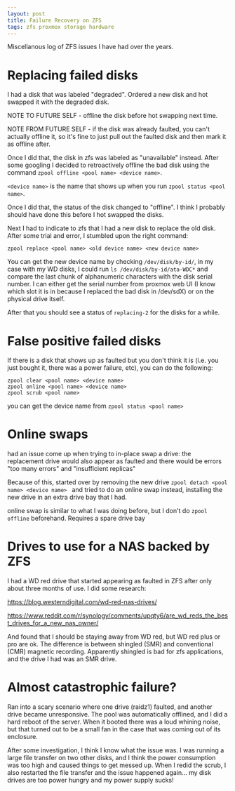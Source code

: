 ```yaml
---
layout: post
title: Failure Recovery on ZFS
tags: zfs proxmox storage hardware
---
```


Miscellanous log of ZFS issues I have had over the years.

# Replacing failed disks

I had a disk that was labeled "degraded". Ordered a new disk and hot swapped it with the degraded disk.
 
 NOTE TO FUTURE SELF - offline the disk before hot swapping next time.
 
 NOTE FROM FUTURE SELF - if the disk was already faulted, you can't actually offline it, so it's fine to just pull out the faulted disk and then mark it as offline after.

 Once I did that, the disk in zfs was labeled as "unavailable" instead. After some googling I decided to 
 retroactively offline the bad disk using the command `zpool offline <pool name> <device name>`.
 
 `<device name>` is the name that shows up when you run `zpool status <pool name>`. 
 
 Once I did that, the status of the disk changed to "offline". I think I probably should have done this before I hot swapped the disks.
 
 Next I had to indicate to zfs that I had a new disk to replace the old disk. After some trial and error, I stumbled upon the right
  command:
  
```
zpool replace <pool name> <old device name> <new device name>
```

You can get the new device name by checking `/dev/disk/by-id/`, in my case with my WD disks, I could run `ls /dev/disk/by-id/ata-WDC*`
 and compare the last chunk of alphanumeric characters with the disk serial number. I can either get the serial number from proxmox
  web UI (I know which slot it is in because I replaced the bad disk in /dev/sdX) or on the physical drive itself.
  
After that you should see a status of `replacing-2` for the disks for a while.

# False positive failed disks

If there is a disk that shows up as faulted but you don't think it is (i.e. you just bought it, there was a power failure, etc), you can do the following:

```
zpool clear <pool name> <device name>
zpool online <pool name> <device name> 
zpool scrub <pool name>
```

you can get the device name from `zpool status <pool name>`


# Online swaps

had an issue come up when trying to in-place swap a drive: the replacement drive would also appear as faulted and there would be errors "too many errors" and "insufficient replicas"

Because of this, started over by removing the new drive `zpool detach <pool name> <device name> ` and tried to do an online swap instead, installing the new drive in an extra drive bay that I had.

online swap is similar to what I was doing before, but I don't do `zpool offline` beforehand. Requires a spare drive bay


# Drives to use for a NAS backed by ZFS

I had a WD red drive that started appearing as faulted in ZFS after only about three months of use. I did some research:

https://blog.westerndigital.com/wd-red-nas-drives/

https://www.reddit.com/r/synology/comments/upqty6/are_wd_reds_the_best_drives_for_a_new_nas_owner/

And found that I should be staying away from WD red, but WD red plus or pro are ok. The difference is between shingled (SMR) and conventional (CMR) magnetic recording. Apparently shingled is bad for zfs applications, and the drive I had was an SMR drive.

# Almost catastrophic failure?

Ran into a scary scenario where one drive (raidz1) faulted, and another drive became unresponsive. The pool was automatically offlined, and I did a hard reboot of the server. When it booted there was a loud whining noise, but that turned out to be a small fan in the case that was coming out of its enclosure. 

After some investigation, I think I know what the issue was. I was running a large file transfer on two other disks, and I think the power consumption was too high and caused things to get messed up. When I redid the scrub, I also restarted the file transfer and the issue happened again... my disk drives are too power hungry and my power supply sucks! 